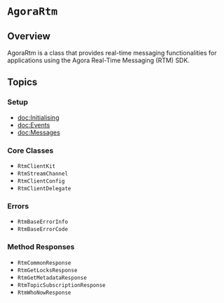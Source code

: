 # ``AgoraRtm``

## Overview

AgoraRtm is a class that provides real-time messaging functionalities for applications using the Agora Real-Time Messaging (RTM) SDK.

## Topics

### Setup

- <doc:Initialising>
- <doc:Events>
- <doc:Messages>

### Core Classes

- ``RtmClientKit``
- ``RtmStreamChannel``
- ``RtmClientConfig``
- ``RtmClientDelegate``

### Errors

- ``RtmBaseErrorInfo``
- ``RtmBaseErrorCode``

### Method Responses

- ``RtmCommonResponse``
- ``RtmGetLocksResponse``
- ``RtmGetMetadataResponse``
- ``RtmTopicSubscriptionResponse``
- ``RtmWhoNowResponse``
